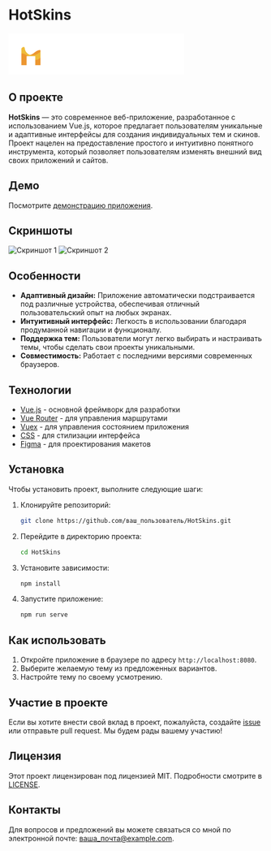 
# HotSkins

![HotSkins Logo](https://raw.githubusercontent.com/Jas-5808/my-vue-app/9fcb7a672749a44ca59b50c643761796a06e7519/my-vue-app/src/assets/Header/Logo.svg?token=A4SBN4ZU576TXM4OJ2YZKXTHDJCH6) <!-- Здесь можно вставить ссылку на изображение логотипа проекта -->

## О проекте

**HotSkins** — это современное веб-приложение, разработанное с использованием Vue.js, которое предлагает пользователям уникальные и адаптивные интерфейсы для создания индивидуальных тем и скинов. Проект нацелен на предоставление простого и интуитивно понятного инструмента, который позволяет пользователям изменять внешний вид своих приложений и сайтов.

## Демо

Посмотрите [демонстрацию приложения](ссылка_на_демо).

## Скриншоты

![Скриншот 1](ссылка_на_скриншот_1)
![Скриншот 2](ссылка_на_скриншот_2)

## Особенности

- **Адаптивный дизайн:** Приложение автоматически подстраивается под различные устройства, обеспечивая отличный пользовательский опыт на любых экранах.
- **Интуитивный интерфейс:** Легкость в использовании благодаря продуманной навигации и функционалу.
- **Поддержка тем:** Пользователи могут легко выбирать и настраивать темы, чтобы сделать свои проекты уникальными.
- **Совместимость:** Работает с последними версиями современных браузеров.

## Технологии

- [Vue.js](https://vuejs.org/) - основной фреймворк для разработки
- [Vue Router](https://router.vuejs.org/) - для управления маршрутами
- [Vuex](https://vuex.vuejs.org/) - для управления состоянием приложения
- [CSS](https://www.w3schools.com/css/) - для стилизации интерфейса
- [Figma](https://www.figma.com/) - для проектирования макетов

## Установка

Чтобы установить проект, выполните следующие шаги:

1. Клонируйте репозиторий:
   ```bash
   git clone https://github.com/ваш_пользователь/HotSkins.git
   ```
2. Перейдите в директорию проекта:
   ```bash
   cd HotSkins
   ```
3. Установите зависимости:
   ```bash
   npm install
   ```
4. Запустите приложение:
   ```bash
   npm run serve
   ```

## Как использовать

1. Откройте приложение в браузере по адресу `http://localhost:8080`.
2. Выберите желаемую тему из предложенных вариантов.
3. Настройте тему по своему усмотрению.

## Участие в проекте

Если вы хотите внести свой вклад в проект, пожалуйста, создайте [issue](ссылка_на_issues) или отправьте pull request. Мы будем рады вашему участию!

## Лицензия

Этот проект лицензирован под лицензией MIT. Подробности смотрите в [LICENSE](ссылка_на_license).

## Контакты

Для вопросов и предложений вы можете связаться со мной по электронной почте: [ваша_почта@example.com](mailto:ваша_почта@example.com).
